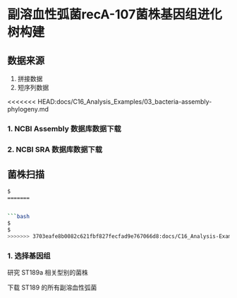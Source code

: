 # 副溶血性弧菌recA-107菌株基因组进化树构建

## 数据来源

1. 拼接数据
2. 短序列数据

<<<<<<< HEAD:docs/C16_Analysis_Examples/03_bacteria-assembly-phylogeny.md
### 1. NCBI Assembly 数据库数据下载

### 2. NCBI SRA 数据库数据下载

## 菌株扫描

```bash
$ 
=======


```bash
$
$
>>>>>>> 3703eafe8b0082c621fbf827fecfad9e767066d8:docs/C16_Analysis-Examples/03_bacteria-assembly-phylogeny.md
```

### 1. 选择基因组

研究 ST189a 相关型别的菌株

下载 ST189 的所有副溶血性弧菌
